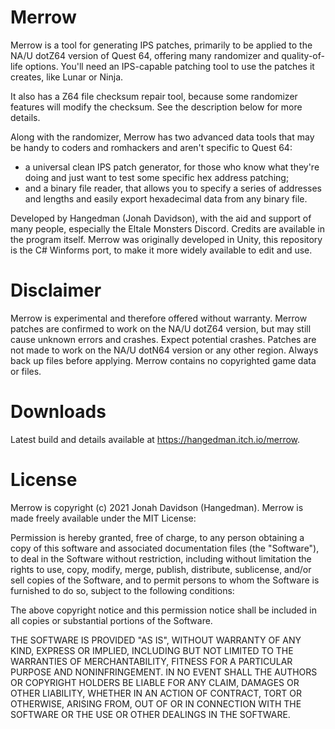 # Merrow

Merrow is a tool for generating IPS patches, primarily to be applied to the NA/U dotZ64 version of Quest 64, offering many randomizer and quality-of-life options.
You'll need an IPS-capable patching tool to use the patches it creates, like Lunar or Ninja.

It also has a Z64 file checksum repair tool, because some randomizer features will modify the checksum. See the description below for more details.

Along with the randomizer, Merrow has two advanced data tools that may be handy to coders and romhackers and aren't specific to Quest 64: 
- a universal clean IPS patch generator, for those who know what they're doing and just want to test some specific hex address patching; 
- and a binary file reader, that allows you to specify a series of addresses and lengths and easily export hexadecimal data from any binary file.

Developed by Hangedman (Jonah Davidson), with the aid and support of many people, especially the Eltale Monsters Discord. Credits are available in the program itself.
Merrow was originally developed in Unity, this repository is the C# Winforms port, to make it more widely available to edit and use.

# Disclaimer

Merrow is experimental and therefore offered without warranty. Merrow patches are confirmed to work on the NA/U dotZ64 version, but may still cause unknown errors and crashes. Expect potential crashes. Patches are not made to work on the NA/U dotN64 version or any other region. Always back up files before applying.
Merrow contains no copyrighted game data or files.

# Downloads

Latest build and details available at https://hangedman.itch.io/merrow.

# License

Merrow is copyright (c) 2021 Jonah Davidson (Hangedman).
Merrow is made freely available under the MIT License:

Permission is hereby granted, free of charge, to any person obtaining a copy of this software and associated documentation files (the "Software"), to deal in the Software without restriction, including without limitation the rights to use, copy, modify, merge, publish, distribute, sublicense, and/or sell copies of the Software, and to permit persons to whom the Software is furnished to do so, subject to the following conditions:

The above copyright notice and this permission notice shall be included in all copies or substantial portions of the Software.

THE SOFTWARE IS PROVIDED "AS IS", WITHOUT WARRANTY OF ANY KIND, EXPRESS OR IMPLIED, INCLUDING BUT NOT LIMITED TO THE WARRANTIES OF MERCHANTABILITY, FITNESS FOR A PARTICULAR PURPOSE AND NONINFRINGEMENT. IN NO EVENT SHALL THE AUTHORS OR COPYRIGHT HOLDERS BE LIABLE FOR ANY CLAIM, DAMAGES OR OTHER LIABILITY, WHETHER IN AN ACTION OF CONTRACT, TORT OR OTHERWISE, ARISING FROM, OUT OF OR IN CONNECTION WITH THE SOFTWARE OR THE USE OR OTHER DEALINGS IN THE SOFTWARE.
